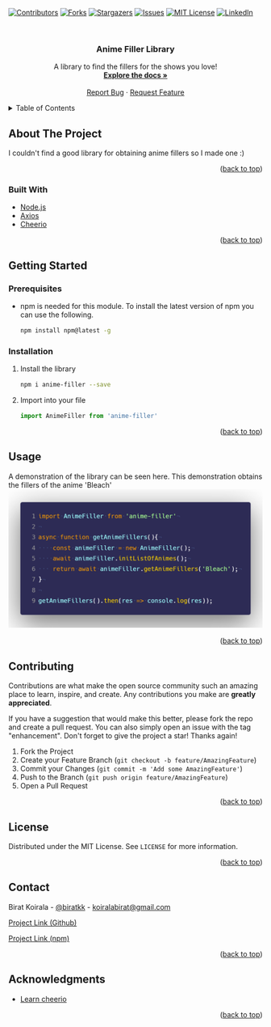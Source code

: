 <div id="top"></div>
<!--
*** Thanks for checking out the Best-README-Template. If you have a suggestion
*** that would make this better, please fork the repo and create a pull request
*** or simply open an issue with the tag "enhancement".
*** Don't forget to give the project a star!
*** Thanks again! Now go create something AMAZING! :D
-->



<!-- PROJECT SHIELDS -->
<!--
*** I'm using markdown "reference style" links for readability.
*** Reference links are enclosed in brackets [ ] instead of parentheses ( ).
*** See the bottom of this document for the declaration of the reference variables
*** for contributors-url, forks-url, etc. This is an optional, concise syntax you may use.
*** https://www.markdownguide.org/basic-syntax/#reference-style-links
-->

[![Contributors][contributors-shield]][contributors-url]
[![Forks][forks-shield]][forks-url]
[![Stargazers][stars-shield]][stars-url]
[![Issues][issues-shield]][issues-url]
[![MIT License][license-shield]][license-url]
[![LinkedIn][linkedin-shield]][linkedin-url]


<!-- PROJECT LOGO -->
<br />
<div align="center">
    <!-- Add logo later -->
  <!-- <a href="https://github.com/othneildrew/Best-README-Template">
    <img src="images/logo.png" alt="Logo" width="80" height="80">
  </a> -->

  <h3 align="center">Anime Filler Library</h3>

  <p align="center">
    A library to find the fillers for the shows you love!
    <br />
    <a href="https://github.com/biratkk/anime-filler"><strong>Explore the docs »</strong></a>
    <br />
    <br />
    <a href="https://github.com/biratkk/anime-filler/issues">Report Bug</a>
    ·
    <a href="https://github.com/biratkk/anime-filler/issues">Request Feature</a>
  </p>
</div>



<!-- TABLE OF CONTENTS -->
<details>
  <summary>Table of Contents</summary>
  <ol>
    <li>
      <a href="#about-the-project">About The Project</a>
      <ul>
        <li><a href="#built-with">Built With</a></li>
      </ul>
    </li>
    <li>
      <a href="#getting-started">Getting Started</a>
      <ul>
        <li><a href="#prerequisites">Prerequisites</a></li>
        <li><a href="#installation">Installation</a></li>
      </ul>
    </li>
    <li><a href="#usage">Usage</a></li>
    <li><a href="#contributing">Contributing</a></li>
    <li><a href="#license">License</a></li>
    <li><a href="#contact">Contact</a></li>
    <li><a href="#acknowledgments">Acknowledgments</a></li>
  </ol>
</details>



<!-- ABOUT THE PROJECT -->
## About The Project


I couldn't find a good library for obtaining anime fillers so I made one :)

<p align="right">(<a href="#top">back to top</a>)</p>



### Built With

* [Node.js](https://nodejs.org/)
* [Axios](https://www.npmjs.com/package/axios)
* [Cheerio](https://www.npmjs.com/package/cheerio)



<p align="right">(<a href="#top">back to top</a>)</p>



<!-- GETTING STARTED -->
## Getting Started


### Prerequisites

* npm is needed for this module. To install the latest version of npm you can use the following.
  ```sh
  npm install npm@latest -g
  ```

### Installation


1. Install the library
    ```sh
    npm i anime-filler --save
    ```
2. Import into your file
    ```js
    import AnimeFiller from 'anime-filler'
    ```
<p align="right">(<a href="#top">back to top</a>)</p>



<!-- USAGE EXAMPLES -->
## Usage

A demonstration of the library can be seen here. This demonstration obtains the fillers of the anime 'Bleach'
![Usage Screen Shot][usage-screenshot1]

<p align="right">(<a href="#top">back to top</a>)</p>



<!-- CONTRIBUTING -->
## Contributing

Contributions are what make the open source community such an amazing place to learn, inspire, and create. Any contributions you make are **greatly appreciated**.

If you have a suggestion that would make this better, please fork the repo and create a pull request. You can also simply open an issue with the tag "enhancement".
Don't forget to give the project a star! Thanks again!

1. Fork the Project
2. Create your Feature Branch (`git checkout -b feature/AmazingFeature`)
3. Commit your Changes (`git commit -m 'Add some AmazingFeature'`)
4. Push to the Branch (`git push origin feature/AmazingFeature`)
5. Open a Pull Request

<p align="right">(<a href="#top">back to top</a>)</p>



<!-- LICENSE -->
## License

Distributed under the MIT License. See `LICENSE` for more information.

<p align="right">(<a href="#top">back to top</a>)</p>



<!-- CONTACT -->
## Contact

Birat Koirala - [@biratkk](https://twitter.com/biratkk) - koiralabirat@gmail.com

[Project Link (Github)](https://github.com/biratkk/anime-filler)


[Project Link (npm)](https://npmjs.com/package/anime-filler)

<p align="right">(<a href="#top">back to top</a>)</p>



<!-- ACKNOWLEDGMENTS -->
## Acknowledgments

* [Learn cheerio](https://www.npmjs.com/package/cheerio)

<p align="right">(<a href="#top">back to top</a>)</p>



<!-- MARKDOWN LINKS & IMAGES -->
<!-- https://www.markdownguide.org/basic-syntax/#reference-style-links -->
[contributors-shield]: https://img.shields.io/github/contributors/biratkk/anime-filler.svg?style=for-the-badge
[contributors-url]: https://github.com/biratkk/anime-filler/graphs/contributors
[forks-shield]: https://img.shields.io/github/forks/biratkk/anime-filler.svg?style=for-the-badge
[forks-url]: https://github.com/biratkk/anime-filler/network/members
[stars-shield]: https://img.shields.io/github/stars/biratkk/anime-filler.svg?style=for-the-badge
[stars-url]: https://github.com/biratkk/anime-filler/stargazers
[issues-shield]: https://img.shields.io/github/issues/biratkk/anime-filler.svg?style=for-the-badge
[issues-url]: https://github.com/biratkk/anime-filler/issues
[license-shield]: https://img.shields.io/github/license/biratkk/anime-filler.svg?style=for-the-badge
[license-url]: https://github.com/biratkk/anime-filler/blob/main/LICENSE
[linkedin-shield]: https://img.shields.io/badge/-LinkedIn-black.svg?style=for-the-badge&logo=linkedin&colorB=555
[linkedin-url]: https://linkedin.com/in/birat-koirala
[usage-screenshot1]: images/usage.png